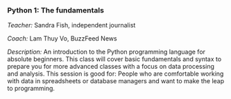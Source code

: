 ### Python 1: The fundamentals
*Teacher:* Sandra Fish, independent journalist

*Coach:* Lam Thuy Vo, BuzzFeed News

*Description:* An introduction to the Python programming language for absolute beginners. This class will cover basic fundamentals and syntax to prepare you for more advanced classes with a focus on data processing and analysis. This session is good for: People who are comfortable working with data in spreadsheets or database managers and want to make the leap to programming.
